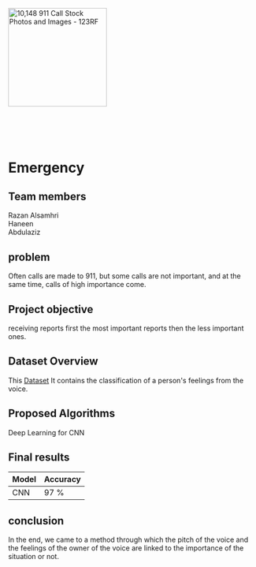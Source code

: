 <img src="https://us.123rf.com/450wm/bsd555/bsd5551804/bsd555180400123/98833537-emergency-calling-service-color-icon-handset-and-speech-bubble-with-911-number-inside-isolated.jpg?ver=6" jsaction="load:XAeZkd;" jsname="HiaYvf" class="n3VNCb pT0Scc KAlRDb" alt="10,148 911 Call Stock Photos and Images - 123RF" data-noaft="1" style="width: 200px; height: 200px; margin: 67.2px 0px;">   

# Emergency 



## Team members
            
 Razan Alsamhri                   
 Haneen                          
 Abdulaziz   


## problem

Often calls are made to 911, but some calls are not important, and at the same time, calls of high importance come.

## Project objective

receiving reports first the most important reports then the less important ones.

## Dataset Overview

This [Dataset](https://www.kaggle.com/datasets/dmitrybabko/speech-emotion-recognition-en) It contains the classification of a person's feelings from the voice.

## Proposed Algorithms

 Deep Learning for CNN 
 

## Final results
                                                                                               
| Model   | Accuracy             |
| ------- | ---------------------- |
| CNN    | 97 %                    |


## conclusion
 In the end, we came to a method through which the pitch of the voice and the feelings of the owner of the voice are linked to the importance of the situation or not.


